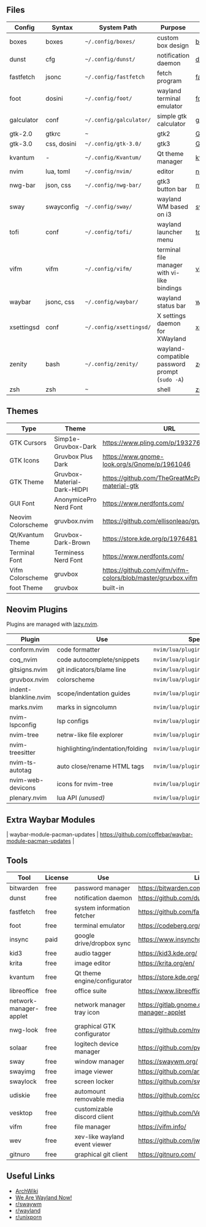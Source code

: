 ## Files

| Config | Syntax | System Path | Purpose | Link |
| ------ | ------ | ----------- | ------- | ---- |
| boxes | boxes | `~/.config/boxes/` | custom box design | [boxes](https://github.com/ascii-boxes/boxes) |
| dunst | cfg | `~/.config/dunst/` | notification daemon | [dunst](https://github.com/dunst-project/dunst) |
| fastfetch | jsonc | `~/.config/fastfetch` | fetch program | [fastfetch](https://github.com/fastfetch-cli/fastfetch) |
| foot | dosini | `~/.config/foot/` | wayland terminal emulator | [foot](https://codeberg.org/dnkl/foot) |
| galculator | conf | `~/.config/galculator/` | simple gtk calculator | [galculator](http://galculator.mnim.org/)
| gtk-2.0 | gtkrc | `~` | gtk2 | [GTK](https://www.gtk.org/) |
| gtk-3.0 | css, dosini | `~/.config/gtk-3.0/` | gtk3 | [GTK](https://www.gtk.org/) |
| kvantum | - | `~/.config/Kvantum/` | Qt theme manager | [kvantum](https://store.kde.org/p/1005410) |
| nvim | lua, toml | `~/.config/nvim/` | editor | [neovim](https://neovim.io/) |
| nwg-bar | json, css | `~/.config/nwg-bar/` | gtk3 button bar | [nwg-bar](https://github.com/nwg-piotr/nwg-bar) |
| sway | swayconfig | `~/.config/sway/` | wayland WM based on i3 | [sway](https://swaywm.org/) |
| tofi | conf | `~/.config/tofi/` | wayland launcher menu | [tofi](https://github.com/philj56/tofi) |
| vifm | vifm | `~/.config/vifm/` | terminal file manager with vi-like bindings | [vifm](https://vifm.info/) |
| waybar | jsonc, css | `~/.config/waybar/` | wayland status bar | [waybar](https://github.com/Alexays/Waybar) |
| xsettingsd | conf | `~/.config/xsettingsd/` | X settings daemon for XWayland | [xsettingsd](https://wiki.archlinux.org/title/Xsettingsd) |
| zenity | bash | `~/.config/zenity/` | wayland-compatible password prompt (`sudo -A`) | [zenity](https://help.gnome.org/users/zenity/stable/) |
| zsh | zsh | `~` | shell | [zsh](https://zsh.sourceforge.io/) |

## Themes

| Type | Theme | URL |
| ---- | ----- | --- |
| GTK Cursors | Simp1e-Gruvbox-Dark | <https://www.pling.com/p/1932768/> |
| GTK Icons | Gruvbox Plus Dark | <https://www.gnome-look.org/s/Gnome/p/1961046> |
| GTK Theme | Gruvbox-Material-Dark-HIDPI | <https://github.com/TheGreatMcPain/gruvbox-material-gtk> |
| GUI Font | AnonymicePro Nerd Font | <https://www.nerdfonts.com/> |
| Neovim Colorscheme | gruvbox.nvim | <https://github.com/ellisonleao/gruvbox.nvim> |
| Qt/Kvantum Theme | Gruvbox-Dark-Brown | <https://store.kde.org/p/1976481> |
| Terminal Font | Terminess Nerd Font | <https://www.nerdfonts.com/> |
| Vifm Colorscheme | gruvbox | <https://github.com/vifm/vifm-colors/blob/master/gruvbox.vifm> |
| foot Theme | gruvbox | built-in |

## Neovim Plugins

Plugins are managed with [lazy.nvim](https://github.com/folke/lazy.nvim).

| Plugin | Use | Spec Path | Repo |
| ------ | --- | --------- | ---- |
| conform.nvim | code formatter | `nvim/lua/plugins/coding.lua` | stevearc/conform.nvim |
| coq_nvim | code autocomplete/snippets | `nvim/lua/plugins/coding.lua` | ms-jpq/coq_nvim |
| gitsigns.nvim | git indicators/blame line | `nvim/lua/plugins/ui.lua` | lewis6991/gitsigns.nvim |
| gruvbox.nvim | colorscheme | `nvim/lua/plugins/colorscheme.lua` | ellisonleao/gruvbox.nvim |
| indent-blankline.nvim | scope/indentation guides | `nvim/lua/plugins/ui.lua` | lukas-reineke/indent-blankline.nvim |
| marks.nvim | marks in signcolumn | `nvim/lua/plugins/ui.lua` | chentoast/marks.nvim |
| nvim-lspconfig | lsp configs | `nvim/lua/plugins/coding.lua` | neovim/nvim-lspconfig |
| nvim-tree | netrw-like file explorer | `nvim/lua/plugins/editor.lua` | nvim-tree/nvim-tree.lua |
| nvim-treesitter | highlighting/indentation/folding | `nvim/lua/plugins/coding.lua` | nvim-treesitter/nvim-treesitter |
| nvim-ts-autotag | auto close/rename HTML tags | `nvim/lua/plugins/coding.lua` | windwp/nvim-ts-autotag |
| nvim-web-devicons | icons for nvim-tree | `nvim/lua/plugins/editor.lua` | nvim-tree/nvim-web-devicons |
| plenary.nvim | lua API *(unused)* | `nvim/lua/plugins/util.lua` | nvim-lua/plenary.nvim |

## Extra Waybar Modules
| waybar-module-pacman-updates | <https://github.com/coffebar/waybar-module-pacman-updates> |

## Tools

| Tool | License | Use | Link |
| ---- | ------- | --- | ---- |
| bitwarden | free | password manager | <https://bitwarden.com/> |
| dunst | free | notification daemon | <https://github.com/dunst-project/dunst> |
| fastfetch | free | system information fetcher | <https://github.com/fastfetch-cli/fastfetch> |
| foot | free | terminal emulator | <https://codeberg.org/dnkl/foot> |
| insync | paid | google drive/dropbox sync | <https://www.insynchq.com/> |
| kid3 | free | audio tagger | <https://kid3.kde.org/> |
| krita | free | image editor | <https://krita.org/en/> |
| kvantum | free | Qt theme engine/configurator | <https://store.kde.org/p/1005410> |
| libreoffice | free | office suite | <https://www.libreoffice.org/> |
| network-manager-applet | free | network manager tray icon | <https://gitlab.gnome.org/GNOME/network-manager-applet> |
| nwg-look | free | graphical GTK configurator | <https://github.com/nwg-piotr/nwg-look> |
| solaar | free | logitech device manager | <https://github.com/pwr-Solaar/Solaar> |
| sway | free | window manager | <https://swaywm.org/> |
| swayimg | free | image viewer | <https://github.com/artemsen/swayimg> |
| swaylock | free | screen locker | <https://github.com/swaywm/swaylock> |
| udiskie | free | automount removable media | <https://github.com/coldfix/udiskie> |
| vesktop | free | customizable discord client | <https://github.com/Vencord/Vesktop> |
| vifm | free | file manager | <https://vifm.info/> |
| wev | free | xev-like wayland event viewer | <https://github.com/jwrdegoede/wev> |
| gitnuro | free | graphical git client | <https://gitnuro.com/> |

## Useful Links

- [ArchWiki](https://wiki.archlinux.org/title/Main_page)
- [We Are Wayland Now!](https://wearewaylandnow.com/)
- [r/swaywm](https://www.reddit.com/r/swaywm/)
- [r/wayland](https://www.reddit.com/r/wayland/)
- [r/unixporn](https://www.reddit.com/r/unixporn/)

